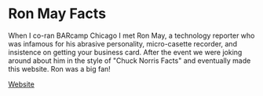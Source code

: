 # Ron May Facts

When I co-ran BARcamp Chicago I met Ron May, a technology reporter who was infamous
for his abrasive personality, micro-casette recorder, and insistence on getting
your business card. After the event we were joking around about him in the style
of "Chuck Norris Facts" and eventually made this website. Ron was a big fan!

[Website](http://ronmayfacts.com)
